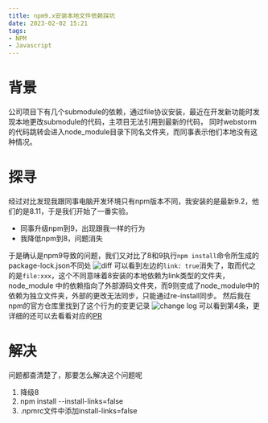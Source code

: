 ```yaml
---
title: npm9.x安装本地文件依赖踩坑
date: 2023-02-02 15:21
tags:
- NPM
- Javascript
---
```


# 背景
公司项目下有几个submodule的依赖，通过file协议安装，最近在开发新功能时发现本地更改submodule的代码，主项目无法引用到最新的代码，
同时webstorm的代码跳转会进入node_module目录下同名文件夹，而同事表示他们本地没有这种情况。
<!--more-->
# 探寻
经过对比发现我跟同事电脑开发环境只有npm版本不同，我安装的是最新9.2，他们的是8.11，于是我们开始了一番实验。
- 同事升级npm到9，出现跟我一样的行为
- 我降低npm到8，问题消失

于是确认是npm9导致的问题，我们又对比了8和9执行`npm install`命令所生成的package-lock.json不同处
![diff](package-lock-diff.png)
可以看到左边的`link: true`消失了，取而代之的是`file:xxx`，这个不同意味着8安装的本地依赖为link类型的文件夹，node_module
中的依赖指向了外部源码文件夹，而9则变成了node_module中的依赖为独立文件夹，外部的更改无法同步，只能通过re-install同步。
然后我在npm的官方仓库里找到了这个行为的变更记录
![change log](npm-changelog.jpeg)
可以看到第4条，更详细的还可以去看看对应的[PR](https://github.com/npm/cli/pull/5458)

# 解决
问题都查清楚了，那要怎么解决这个问题呢
1. 降级8
2. npm install --install-links=false
3. .npmrc文件中添加install-links=false